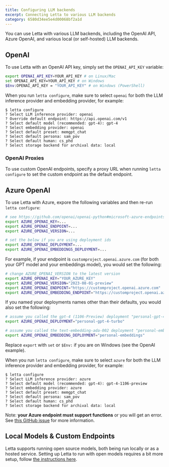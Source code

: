```yaml
---
title: Configuring LLM backends
excerpt: Connecting Letta to various LLM backends
category: 6580d34ee5e4d00068bf2a1d
---
```


You can use Letta with various LLM backends, including the OpenAI API, Azure OpenAI, and various local (or self-hosted) LLM backends.

## OpenAI

To use Letta with an OpenAI API key, simply set the `OPENAI_API_KEY` variable:

```sh
export OPENAI_API_KEY=YOUR_API_KEY # on Linux/Mac
set OPENAI_API_KEY=YOUR_API_KEY # on Windows
$Env:OPENAI_API_KEY = "YOUR_API_KEY" # on Windows (PowerShell)
```

When you run `letta configure`, make sure to select `openai` for both the LLM inference provider and embedding provider, for example:

```text
$ letta configure
? Select LLM inference provider: openai
? Override default endpoint: https://api.openai.com/v1
? Select default model (recommended: gpt-4): gpt-4
? Select embedding provider: openai
? Select default preset: memgpt_chat
? Select default persona: sam_pov
? Select default human: cs_phd
? Select storage backend for archival data: local
```

### OpenAI Proxies

To use custom OpenAI endpoints, specify a proxy URL when running `letta configure` to set the custom endpoint as the default endpoint.

## Azure OpenAI

To use Letta with Azure, expore the following variables and then re-run `letta configure`:

```sh
# see https://github.com/openai/openai-python#microsoft-azure-endpoints
export AZURE_OPENAI_KEY=...
export AZURE_OPENAI_ENDPOINT=...
export AZURE_OPENAI_VERSION=...

# set the below if you are using deployment ids
export AZURE_OPENAI_DEPLOYMENT=...
export AZURE_OPENAI_EMBEDDINGS_DEPLOYMENT=...
```

For example, if your endpoint is `customproject.openai.azure.com` (for both your GPT model and your embeddings model), you would set the following:

```sh
# change AZURE_OPENAI_VERSION to the latest version
export AZURE_OPENAI_KEY="YOUR_AZURE_KEY"
export AZURE_OPENAI_VERSION="2023-08-01-preview"
export AZURE_OPENAI_ENDPOINT="https://customproject.openai.azure.com"
export AZURE_OPENAI_EMBEDDING_ENDPOINT="https://customproject.openai.azure.com"
```

If you named your deployments names other than their defaults, you would also set the following:

```sh
# assume you called the gpt-4 (1106-Preview) deployment "personal-gpt-4-turbo"
export AZURE_OPENAI_DEPLOYMENT="personal-gpt-4-turbo"

# assume you called the text-embedding-ada-002 deployment "personal-embeddings"
export AZURE_OPENAI_EMBEDDING_DEPLOYMENT="personal-embeddings"
```

Replace `export` with `set` or `$Env:` if you are on Windows (see the OpenAI example).

When you run `letta configure`, make sure to select `azure` for both the LLM inference provider and embedding provider, for example:

```text
$ letta configure
? Select LLM inference provider: azure
? Select default model (recommended: gpt-4): gpt-4-1106-preview
? Select embedding provider: azure
? Select default preset: memgpt_chat
? Select default persona: sam_pov
? Select default human: cs_phd
? Select storage backend for archival data: local
```

Note: **your Azure endpoint must support functions** or you will get an error. See [this GitHub issue](https://github.com/cpacker/Letta/issues/91) for more information.

## Local Models & Custom Endpoints

Letta supports running open source models, both being run locally or as a hosted service. Setting up Letta to run with open models requires a bit more setup, follow [the instructions here](local_llm).
